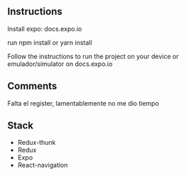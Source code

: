 ## Instructions

Install expo: docs.expo.io

run npm install or yarn install

Follow the instructions to run the project on your device or emulador/simulator on docs.expo.io

## Comments

Falta el register, lamentablemente no me dio tiempo

## Stack

- Redux-thunk
- Redux
- Expo
- React-navigation
